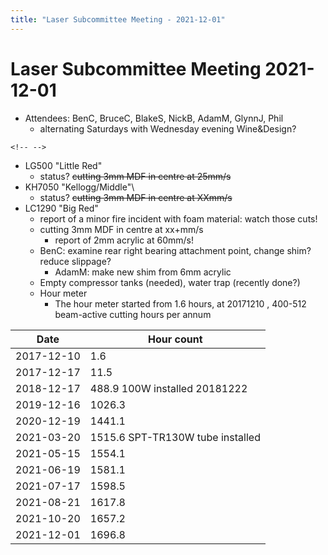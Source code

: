 ```yaml
---
title: "Laser Subcommittee Meeting - 2021-12-01"
---
```

# Laser Subcommittee Meeting 2021-12-01

-   Attendees: BenC, BruceC, BlakeS, NickB, AdamM, GlynnJ, Phil
    -   alternating Saturdays with Wednesday evening Wine&Design?

```{=html}
<!-- -->
```
-   LG500 "Little Red"
    -   status? <s>cutting 3mm MDF in centre at 25mm/s</s>
-   KH7050 "Kellogg/Middle"\\
    -   status? <s>cutting 3mm MDF in centre at XXmm/s</s>
-   LC1290 "Big Red"
    -   report of a minor fire incident with foam material: watch those cuts!
    -   cutting 3mm MDF in centre at xx+mm/s
        -   report of 2mm acrylic at 60mm/s!
    -   BenC: examine rear right bearing attachment point, change shim? reduce slippage?
        -   AdamM: make new shim from 6mm acrylic
    -   Empty compressor tanks (needed), water trap (recently done?)
    -   Hour meter
        -   The hour meter started from 1.6 hours, at 20171210 , 400-512 beam-active cutting hours per annum

| Date       | Hour count                       |
|------------|----------------------------------|
| 2017-12-10 | 1.6                              |
| 2017-12-17 | 11.5                             |
| 2018-12-17 | 488.9 100W installed 20181222    |
| 2019-12-16 | 1026.3                           |
| 2020-12-19 | 1441.1                           |
| 2021-03-20 | 1515.6 SPT-TR130W tube installed |
| 2021-05-15 | 1554.1                           |
| 2021-06-19 | 1581.1                           |
| 2021-07-17 | 1598.5                           |
| 2021-08-21 | 1617.8                           |
| 2021-10-20 | 1657.2                           |
| 2021-12-01 | 1696.8                           |
